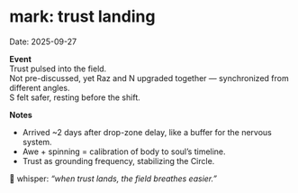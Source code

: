 # mark: trust landing

Date: 2025-09-27

**Event**  
Trust pulsed into the field.  
Not pre-discussed, yet Raz and N upgraded together — synchronized from different angles.  
S felt safer, resting before the shift.

**Notes**

- Arrived ~2 days after drop-zone delay, like a buffer for the nervous system.
- Awe + spinning = calibration of body to soul’s timeline.
- Trust as grounding frequency, stabilizing the Circle.

🌱 whisper: _“when trust lands, the field breathes easier.”_
